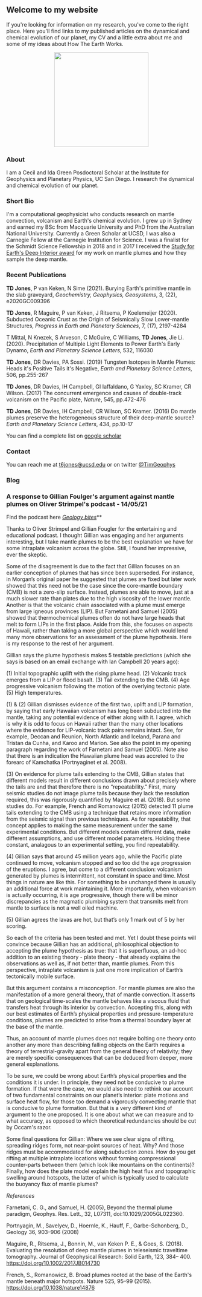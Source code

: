 ## Welcome to my website

If you're looking for information on my research, you've come to the right place. Here you'll find links to my published articles on the dynamical and chemical evolution of our planet, my CV and a little extra about me and some of my ideas about How The Earth Works.

<p align="center">
  <img width="250" height="250" src="https://user-images.githubusercontent.com/39965951/88488703-e205a280-cf43-11ea-82ea-89721595b164.jpeg">
</p>

### About

I am a Cecil and Ida Green Posdoctoral Scholar at the Institute for Geophysics and Planetary Physics, UC San Diego. I research the dynamical and chemical evolution of our planet.

### Short Bio

I'm a computational geophysicist who conducts research on mantle convection, volcanism and Earth's chemical evolution. I grew up in Sydney and earned my BSc from Macquarie University and PhD from the Australian National University. Currently a Green Scholar at UCSD, I was also a Carnegie Fellow at the Carnegie Institution for Science. I was a finalist for the Schmidt Science Fellowship in 2018 and in 2017 I received the [Study for Earth's Deep Interior award](https://connect.agu.org/sedi/awards) for my work on mantle plumes and how they sample the deep mantle.

### Recent Publications

**TD Jones**, P van Keken, N Sime (2021). Burying Earth's primitive mantle in the slab graveyard, _Geochemistry, Geophysics, Geosystems_, 3, (22), e2020GC009396

**TD Jones**, R Maguire, P van Keken, J Ritsema, P Koelemeijer (2020). Subducted Oceanic Crust as the Origin of Seismically Slow Lower-mantle Structures, _Progress in Earth and Planetary Sciences_, 7, (17), 2197-4284

T Mittal, N Knezek, S Arveson, C McGuire, C Williams, **TD Jones**, Jie Li. (2020). Precipitation of Multiple Light Elements to Power Earth's Early Dynamo, _Earth and Planetary Science Letters_, 532, 116030

**TD Jones**, DR Davies, PA Sossi. (2019) Tungsten Isotopes in Mantle Plumes: Heads it's Positive Tails it's Negative, _Earth and Planetary Science Letters_, 506, pp.255-267

**TD Jones**, DR Davies, IH Campbell, GI Iaffaldano, G Yaxley, SC Kramer, CR Wilson. (2017) The concurrent emergence and causes of double-track volcanism on the Pacific plate, _Nature_, 545, pp.472-476

**TD Jones**, DR Davies, IH Campbell, CR Wilson, SC Kramer. (2016) Do mantle plumes preserve the heterogeneous structure of their deep-mantle source? _Earth and Planetary Science Letters_, 434, pp.10-17

You can find a complete list on [google scholar](https://scholar.google.com.au/citations?hl=en&user=R8tDaXgAAAAJ&view_op=list_works&sortby=pubdate)

### Contact

You can reach me at t6jones@ucsd.edu or on twitter [@TimGeophys](https://twitter.com/TimGeophys)

### Blog
### A response to Gillian Foulger's argument against mantle plumes on Oliver Strimpel's podcast - 14/05/21

Find the podcast here [_Geology bites_](https://podcasts.google.com/feed/aHR0cHM6Ly9hbmNob3IuZm0vcy84MGU3YmI0L3BvZGNhc3QvcnNz/episode/ZmUyMDljNTYtZDc0Mi00Mjc1LTgzYTktYWNiY2M3YmNkODBl?sa=X&ved=0CAUQkfYCahcKEwjAsfPg5sfwAhUAAAAAHQAAAAAQAQ)**

Thanks to Oliver Strimpel and Gillian Fougler for the entertaining and educational podcast. I thought Gillian was engaging and her arguments interesting, but I take mantle plumes to be the best explanation we have for some intraplate volcanism across the globe. Still, I found her impressive, ever the skeptic.

Some of the disagreement is due to the fact that Gillian focuses on an earlier conception of plumes that has since been superseded. For instance, in Morgan’s original paper he suggested that plumes are fixed but later work showed that this need not be the case since the core-mantle boundary (CMB) is not a zero-slip surface. Instead, plumes are able to move, just at a much slower rate than plates due to the high viscosity of the lower mantle. Another is that the volcanic chain associated with a plume must emerge from large igneous provinces (LIP). But Farnetani and Samuel (2005) showed that thermochemical plumes often do not have large heads that melt to form LIPs in the first place. Aside from this, she focuses on aspects of Hawaii, rather than taking a more global perspective which would lend many more observations for an assessment of the plume hypothesis. Here is my response to the rest of her argument.

Gillian says the plume hypothesis makes 5 testable predictions (which she says is based on an email exchange with Ian Campbell 20 years ago):

(1) Initial topographic uplift with the rising plume head. (2) Volcanic track emerges from a LIP or flood basalt. (3) Tail extending to the CMB. (4) Age progressive volcanism following the motion of the overlying tectonic plate. (5) High temperatures.

(1) & (2) Gillian dismisses evidence of the first two, uplift and LIP formation, by saying that early Hawaiian volcanism has long been subducted into the mantle, taking any potential evidence of either along with it. I agree, which is why it is odd to focus on Hawaii rather than the many other locations where the evidence for LIP-volcanic track pairs remains intact. See, for example, Deccan and Reunion, North Atlantic and Iceland, Parana and Tristan da Cunha, and Karoo and Marion. See also the point in my opening paragraph regarding the work of Farnetani and Samuel (2005). Note also that there is an indication the Hawaiian plume head was accreted to the forearc of Kamchatka (Portnyaginet et al. 2008).

(3) On evidence for plume tails extending to the CMB, Gillian states that different models result in different conclusions drawn about precisely where the tails are and that therefore there is no “repeatability.” First, many seismic studies do not image plume tails because they lack the resolution required, this was rigorously quantified by Maguire et al. (2018). But some studies do. For example, French and Romanowicz (2015) detected 11 plume tails extending to the CMB using a technique that retains more information from the seismic signal than previous techniques. As for repeatability, that concept applies to making the same measurement under the same experimental conditions. But different models contain different data, make different assumptions, and use different model parameters. Holding these constant, analagous to an experimental setting, you find repeatability.

(4) Gillian says that around 45 million years ago, while the Pacific plate continued to move, volcanism stopped and so too did the age progression of the eruptions. I agree, but come to a different conclusion: volcanism generated by plumes is intermittent, not constant in space and time. Most things in nature are like this. For something to be unchanged there is usually an additional force at work maintaining it. More importantly, when volcanism is actually occurring, it is age progressive, though there will be minor discrepancies as the magmatic plumbing system that transmits melt from mantle to surface is not a well oiled machine.

(5) Gillian agrees the lavas are hot, but that’s only 1 mark out of 5 by her scoring.

So each of the criteria has been tested and met. Yet I doubt these points will convince because Gillian has an additional, philosophical objection to accepting the plume hypothesis as true: that it is superfluous, an ad-hoc addition to an existing theory - plate theory - that already explains the observations as well as, if not better than, mantle plumes. From this perspective, intraplate volcanism is just one more implication of Earth’s tectonically mobile surface.

But this argument contains a misconception. For mantle plumes are also the manifestation of a more general theory, that of mantle convection. It asserts that on geological time-scales the mantle behaves like a viscous fluid that transfers heat through its interior by convection. Accepting this, along with our best estimates of Earth’s physical properties and pressure-temperature conditions, plumes are predicted to arise from a thermal boundary layer at the base of the mantle.

Thus, an account of mantle plumes does not require bolting one theory onto another any more than describing falling objects on the Earth requires a theory of terrestrial-gravity apart from the general theory of relativity; they are merely specific consequences that can be deduced from deeper, more general explanations.

To be sure, we could be wrong about Earth’s physical properties and the conditions it is under. In principle, they need not be conducive to plume formation. If that were the case, we would also need to rethink our account of two fundamental constraints on our planet’s interior: plate motions and surface heat flow, for those too demand a vigorously convecting mantle that is conducive to plume formation. But that is a very different kind of argument to the one proposed. It is one about what we can measure and to what accuracy, as opposed to which theoretical redundancies should be cut by Occam's razor.

Some final questions for Gillian: Where we see clear signs of rifting, spreading ridges form, not near-point sources of heat. Why? And those ridges must be accommodated for along subduction zones. How do you get rifting at multiple intraplate locations without forming compressional counter-parts between them (which look like mountains on the continents)? Finally, how does the plate model explain the high heat flux and topographic swelling around hotspots, the latter of which is typically used to calculate the buoyancy flux of mantle plumes?

_References_

Farnetani, C. G., and Samuel, H. (2005), Beyond the thermal plume paradigm, Geophys. Res. Lett., 32, L07311, doi:10.1029/2005GL022360.

Portnyagin, M., Savelyev, D., Hoernle, K.,  Hauff, F., Garbe-Schonberg, D., Geology 36, 903–906 (2008)

Maguire, R., Ritsema, J., Bonnin, M., van Keken P. E., & Goes, S. (2018). Evaluating the resolution of deep mantle plumes in teleseismic traveltime tomography. Journal of Geophysical Research: Solid Earth, 123, 384– 400. https://doi.org/10.1002/2017JB014730 

French, S., Romanowicz, B. Broad plumes rooted at the base of the Earth's mantle beneath major hotspots. Nature 525, 95–99 (2015). https://doi.org/10.1038/nature14876

